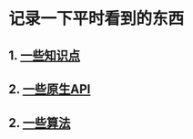 # 记录一下平时看到的东西

## 1. [一些知识点](https://github.com/chun1hao/MyBlog/tree/master/base)
## 2. [一些原生API](https://github.com/chun1hao/MyBlog/tree/master/API)
## 2. [一些算法](https://github.com/chun1hao/MyBlog/tree/master/API)
